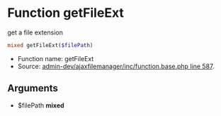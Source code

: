 Function getFileExt
===========================

get a file extension



```php
mixed getFileExt($filePath)
```

* Function name: getFileExt
* Source: [admin-dev/ajaxfilemanager/inc/function.base.php line 587](https://github.com/PrestaShop/PrestaShop/blob/1.6.0.3/admin-dev/ajaxfilemanager/inc/function.base.php#L587).

Arguments
---------

* $filePath **mixed**

